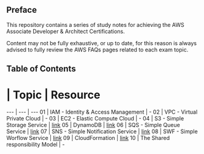## Preface

This repository contains a series of study notes for achieving the AWS Associate Developer & Architect Certifications.

Content may not be fully exhaustive, or up to date, for this reason is always advised to fully review the AWS FAQs pages related to each exam topic.

## Table of Contents

# | Topic | Resource
--- | --- | ---
01 | IAM - Identity & Access Management | -
02 | VPC - Virtual Private Cloud        | -
03 | EC2 - Elastic Compute Cloud        | -
04 | S3 - Simple Storage Service        | [link](s3/README.md)
05 | DynamoDB                           | [link](dynamodb/README.md)
06 | SQS - Simple Queue Service         | [link](sqs/README.md)
07 | SNS - Simple Notification Service  | [link](sns/README.md)
08 | SWF - Simple Worflow Service       | [link](swf/README.md) 
09 | CloudFormation                     | [link](cloudformation/README.md)
10 | The Shared responsibility Model    | -






